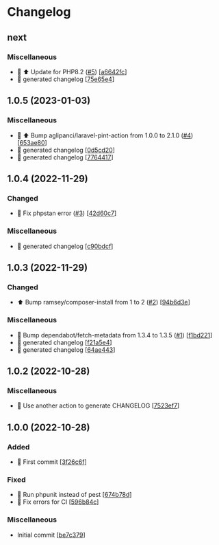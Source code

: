# Changelog

<a name="next"></a>
## next

### Miscellaneous

- 🔀 ⬆️ Update for PHP8.2 ([#5](https://github.com/wijourdil/ntfy-notification-channel/issues/5)) [[a6642fc](https://github.com/wijourdil/ntfy-notification-channel/commit/a6642fc0746c2b00676583845a1f2a69eb3b0564)]
- 📝 generated changelog [[75e65e4](https://github.com/wijourdil/ntfy-notification-channel/commit/75e65e4af22598c42070ab91faf9612792d6bde5)]


<a name="1.0.5"></a>
## 1.0.5 (2023-01-03)

### Miscellaneous

- 🔀 ⬆️ Bump aglipanci/laravel-pint-action from 1.0.0 to 2.1.0 ([#4](https://github.com/wijourdil/ntfy-notification-channel/issues/4)) [[653ae80](https://github.com/wijourdil/ntfy-notification-channel/commit/653ae80f50ef25b279979eb8e51c83dcfdd63162)]
- 📝 generated changelog [[0d5cd20](https://github.com/wijourdil/ntfy-notification-channel/commit/0d5cd20912c4f73620cc5eea96f8adf81598a026)]
- 📝 generated changelog [[7764417](https://github.com/wijourdil/ntfy-notification-channel/commit/7764417ed5972e1b9613f05867abe8892f67396f)]


<a name="1.0.4"></a>
## 1.0.4 (2022-11-29)

### Changed

- 🚨 Fix phpstan error ([#3](https://github.com/wijourdil/ntfy-notification-channel/issues/3)) [[42d60c7](https://github.com/wijourdil/ntfy-notification-channel/commit/42d60c77ea96b2204c856c8ad5b42d7f1a5c3baf)]

### Miscellaneous

- 📝 generated changelog [[c90bdcf](https://github.com/wijourdil/ntfy-notification-channel/commit/c90bdcf0457747af80b1ded929f8103a09171cd3)]


<a name="1.0.3"></a>
## 1.0.3 (2022-11-29)

### Changed

- ⬆️ Bump ramsey/composer-install from 1 to 2 ([#2](https://github.com/wijourdil/ntfy-notification-channel/issues/2)) [[94b6d3e](https://github.com/wijourdil/ntfy-notification-channel/commit/94b6d3eab7b7746bdf56c4b83e32be2e595b8990)]

### Miscellaneous

-  👷 Bump dependabot/fetch-metadata from 1.3.4 to 1.3.5 ([#1](https://github.com/wijourdil/ntfy-notification-channel/issues/1)) [[f1bd221](https://github.com/wijourdil/ntfy-notification-channel/commit/f1bd22162ab929f6e07bcfafcd14831d49235227)]
- 📝 generated changelog [[f21a5e4](https://github.com/wijourdil/ntfy-notification-channel/commit/f21a5e480ed91410f43d8345c204cd0371290856)]
- 📝 generated changelog [[64ae443](https://github.com/wijourdil/ntfy-notification-channel/commit/64ae443d88f0724b6325e2d18a49dc057e29dc19)]


<a name="1.0.2"></a>
## 1.0.2 (2022-10-28)

### Miscellaneous

-  👷 Use another action to generate CHANGELOG [[7523ef7](https://github.com/wijourdil/ntfy-notification-channel/commit/7523ef7f1bf26fd12f231054176e5fb2ab807485)]


<a name="1.0.0"></a>
## 1.0.0 (2022-10-28)

### Added

- 🎉 First commit [[3f26c6f](https://github.com/wijourdil/ntfy-notification-channel/commit/3f26c6f9472e64807fbecf4f60a10794a79eee82)]

### Fixed

- 💚 Run phpunit instead of pest [[674b78d](https://github.com/wijourdil/ntfy-notification-channel/commit/674b78dba78fb6dc807a5ff03f38f3c090c3fe4b)]
- 🐛 Fix errors for CI [[596b84c](https://github.com/wijourdil/ntfy-notification-channel/commit/596b84cca5e6b6e6c0ae01a282d30bc144e0f6e5)]

### Miscellaneous

-  Initial commit [[be7c379](https://github.com/wijourdil/ntfy-notification-channel/commit/be7c379f384fd85dccdfde25ebad9cd01e65b0fd)]


